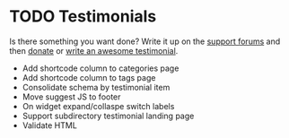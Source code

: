 # TODO Testimonials

Is there something you want done? Write it up on the [support forums](http://wordpress.org/support/plugin/testimonials-widget) and then [donate](http://aihr.us/about-aihrus/donate/) or [write an awesome testimonial](http://aihr.us/about-aihrus/testimonials/add-testimonial/).

* Add shortcode column to categories page
* Add shortcode column to tags page
* Consolidate schema by testimonial item 
* Move suggest JS to footer
* On widget expand/collaspe switch labels
* Support subdirectory testimonial landing page
* Validate HTML
